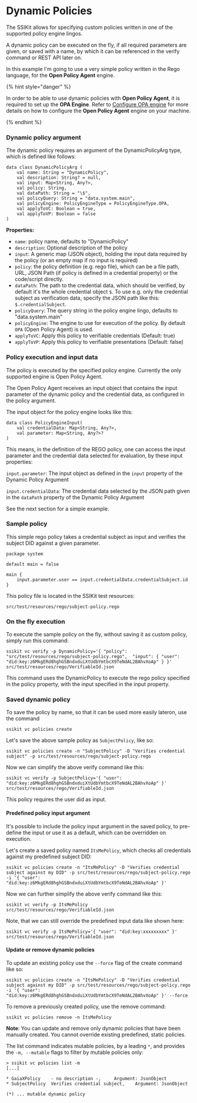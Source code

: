 # Dynamic Policies

The SSIKit allows for specifying custom policies written in one of the supported policy engine lingos.

A dynamic policy can be executed on the fly, if all required parameters are given, or saved with a name, by which it can be referenced in the verify command or REST API later on.

In this example I'm going to use a very simple policy written in the Rego language, for the **Open Policy Agent** engine.

{% hint style="danger" %}

In order to be able to use dynamic policies with **Open Policy Agent**, it is required to set up the **OPA Engine**.
Refer to [Configure OPA engine](/usage-examples/open-policy-agent/configure-opa-engine.md) for more details on
how to configure the **Open Policy Agent** engine on your machine.

{% endhint %}

### Dynamic policy argument

The dynamic policy requires an argument of the DynamicPolicyArg type, which is defined like follows:

```
data class DynamicPolicyArg (
    val name: String = "DynamicPolicy",
    val description: String? = null,
    val input: Map<String, Any?>,
    val policy: String,
    val dataPath: String = "\$",
    val policyQuery: String = "data.system.main",
    val policyEngine: PolicyEngineType = PolicyEngineType.OPA,
    val applyToVC: Boolean = true,
    val applyToVP: Boolean = false
)
```

**Properties:**

* `name`: policy name, defaults to "DynamicPolicy"
* `description`: Optional description of the policy
* `input`: A generic map (JSON object), holding the input data required by the policy (or an empty map if no input is required)
* `policy`: the policy definition (e.g. rego file), which can be a file path, URL, JSON Path (if policy is defined in a credential property) or the code/script directly.
* `dataPath`: The path to the credential data, which should be verified, by default it's the whole credential object `$`. To use e.g. only the credential subject as verification data, specify the JSON path like this: `$.credentialSubject`.
* `policyQuery`: The query string in the policy engine lingo, defaults to "data.system.main"
* `policyEngine`: The engine to use for execution of the policy. By default `OPA` (Open Policy Agent) is used.
* `applyToVC`: Apply this policy to verifiable credentials (Default: true)
* `applyToVP`: Apply this policy to verifiable presentations (Default: false)

### Policy execution and input data

The policy is executed by the specified policy engine. Currently the only supported engine is Open Policy Agent.

The Open Policy Agent receives an input object that contains the input parameter of the dynamic policy and the credential data, as configured in the policy argument.

The input object for the policy engine looks like this:

```
data class PolicyEngineInput(
    val credentialData: Map<String, Any?>,
    val parameter: Map<String, Any?>?
)
```

This means, in the definition of the REGO policy, one can access the input parameter and the credential data selected for evaluation, by these input properties:

`input.parameter`: The input object as defined in the `input` property of the Dynamic Policy Argument

`input.credentialData`: The credential data selected by the JSON path given in the `dataPath` property of the Dynamic Policy Argument

See the next section for a simple example.

### Sample policy

This simple rego policy takes a credential subject as input and verifies the subject DID against a given parameter.

```
package system

default main = false

main {
    input.parameter.user == input.credentialData.credentialSubject.id
}
```

This policy file is located in the SSIKit test resources:

`src/test/resources/rego/subject-policy.rego`

### On the fly execution

To execute the sample policy on the fly, without saving it as custom policy, simply run this command:

```
ssikit vc verify -p DynamicPolicy='{ "policy": "src/test/resources/rego/subject-policy.rego",  "input": { "user": "did:key:z6MkgERd8hghGSBndxduiXtUdbYmtbcX9TeNdAL2BAhvXoAp" } }' src/test/resources/rego/VerifiableId.json
```

This command uses the DynamicPolicy to execute the rego policy specified in the policy property, with the input specified in the input property.

### Saved dynamic policy

To save the policy by name, so that it can be used more easily lateron, use the command

```
ssikit vc policies create
```

Let's save the above sample policy as `SubjectPolicy`, like so:

```
ssikit vc policies create -n "SubjectPolicy" -D "Verifies credential subject" -p src/test/resources/rego/subject-policy.rego
```

Now we can simplify the above verify command like this:

```
ssikit vc verify -p SubjectPolicy='{ "user": "did:key:z6MkgERd8hghGSBndxduiXtUdbYmtbcX9TeNdAL2BAhvXoAp" }' src/test/resources/rego/VerifiableId.json
```

This policy requires the user did as input.

#### Predefined policy input argument

It's possible to include the policy input argument in the saved policy, to pre-define the input or use it as a default, which can be overridden on execution.

Let's create a saved policy named `ItsMePolicy`, which checks all credentials against my predefined subject DID:

```
ssikit vc policies create -n "ItsMePolicy" -D "Verifies credential subject against my DID" -p src/test/resources/rego/subject-policy.rego -i '{ "user": "did:key:z6MkgERd8hghGSBndxduiXtUdbYmtbcX9TeNdAL2BAhvXoAp" }'
```

Now we can further simplify the above verify command like this:

```
ssikit vc verify -p ItsMePolicy src/test/resources/rego/VerifiableId.json
```

Note, that we can still override the predefined input data like shown here:

```
ssikit vc verify -p ItsMePolicy='{ "user": "did:key:xxxxxxxxx" }' src/test/resources/rego/VerifiableId.json
```

#### Update or remove dynamic policies

To update an existing policy use the `--force` flag of the create command like so:

```
ssikit vc policies create -n "ItsMePolicy" -D "Verifies credential subject against my DID" -p src/test/resources/rego/subject-policy.rego -i '{ "user": "did:key:z6MkgERd8hghGSBndxduiXtUdbYmtbcX9TeNdAL2BAhvXoAp" }' --force
```

To remove a previously created policy, use the remove command:

```
ssikit vc policies remove -n ItsMePolicy
```

**Note**: You can update and remove only dynamic policies that have been manually created. You cannot override existing predefined, static policies.

The list command indicates mutable policies, by a leading `*`, and provides the `-m, --mutable` flags to filter by mutable policies only:

```
> ssikit vc policies list -m
[...]

* GaiaXPolicy    - no description -,     Argument: JsonObject
* SubjectPolicy  Verifies credential subject,    Argument: JsonObject

(*) ... mutable dynamic policy
```
